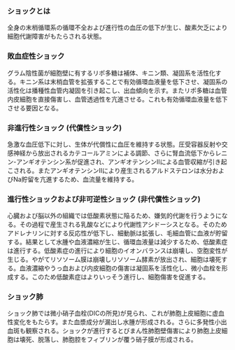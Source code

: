 ### ショックとは
全身の末梢循環系の循環不全および進行性の血圧の低下が生じ、酸素欠乏により細胞代謝障害がもたらされる状態。

### 敗血症性ショック
グラム陰性菌が細胞壁に有するリポ多糖は補体、キニン類、凝固系を活性化する。キニン系は末梢血管を拡張することで有効循環血液量を低下させ、凝固系の活性化は播種性血管内凝固を引き起こし、出血傾向を示す。またリポ多糖は血管内皮細胞を直接傷害し、血管透過性を亢進させる。これも有効循環血液量を低下させる要因となる。

### 非進行性ショック (代償性ショック)
急激な血圧低下に対し、生体が代償性に血圧を維持する状態。圧受容器反射や交感神経から放出されるカテコールアミンによる調節、さらに腎血流低下からレニン-アンギオテンシン系が促進され、アンギオテンシンIIによる血管収縮が引き起こされる。またアンギオテンシンIIにより産生されるアルドステロンは水分およびNa貯留を亢進するため、血流量を維持する。

### 進行性ショックおよび非可逆性ショック (非代償性ショック)
心臓および脳以外の組織では低酸素状態に陥るため、嫌気的代謝を行うようになる。その過程で産生される乳酸などにより代謝性アシドーシスとなる。そのためアドレナリンに対する反応性が低下し、細動脈は拡張し、毛細血管に血液が貯留する。結果として水腫や血液濃縮が生じ、循環血液量は減少するため、低酸素症は進行する。低酸素症の進行により細胞のイオンバランスは崩壊し、空胞変性が生じる。やがてリソソーム膜は崩壊しリソソーム酵素が放出され、細胞は壊死する。血液濃縮やうっ血および内皮細胞の傷害は凝固系を活性化し、微小血栓を形成する。このため低酸素症はよりいっそう進行し、細胞傷害を促進する。

### ショック肺
ショック肺では微小硝子血栓(DICの所見)が見られ、これが肺胞上皮細胞に虚血性変化をもたらす。また血漿成分が漏出し水腫が形成される。さらに多発性小出血斑も観察される。ショックが進行するとびまん性肺胞壁傷害により肺胞上皮細胞は壊死、脱落し、肺胞腔をフィブリンが覆う硝子膜が形成される。
